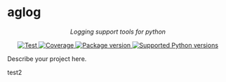 # aglog

<p align="center">
  <em>Logging support tools for python</em>
</p>
<p align="center">
<a href="https://github.com/agarichan/aglog/actions/workflows/test.yaml" target="_blank">
  <img src="https://github.com/agarichan/aglog/actions/workflows/test.yaml/badge.svg?branch=main" alt="Test">
</a>
<a href="https://codecov.io/gh/agarichan/aglog" target="_blank">
  <img src="https://img.shields.io/codecov/c/github/agarichan/aglog?color=%2334D058" alt="Coverage">
</a>
<a href="https://pypi.org/project/aglog" target="_blank">
  <img src="https://img.shields.io/pypi/v/aglog?color=%2334D058&label=pypi%20package" alt="Package version">
</a>
<a href="https://pypi.org/project/aglog" target="_blank">
  <img src="https://img.shields.io/pypi/pyversions/aglog.svg?color=%2334D058" alt="Supported Python versions">
</a>
</p>

Describe your project here.

test2
